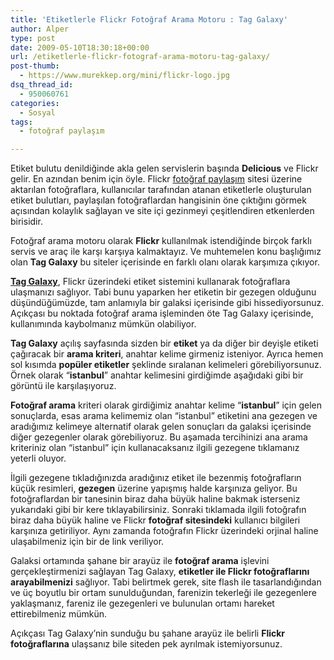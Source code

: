 ```yaml
---
title: 'Etiketlerle Flickr Fotoğraf Arama Motoru : Tag Galaxy'
author: Alper
type: post
date: 2009-05-10T18:30:18+00:00
url: /etiketlerle-flickr-fotograf-arama-motoru-tag-galaxy/
post-thumb:
  - https://www.murekkep.org/mini/flickr-logo.jpg
dsq_thread_id:
  - 950060761
categories:
  - Sosyal
tags:
  - fotoğraf paylaşım

---
```

Etiket bulutu denildiğinde akla gelen servislerin başında **Delicious** ve Flickr gelir. En azından benim için öyle. Flickr [fotoğraf paylaşım][1] sitesi üzerine aktarılan fotoğraflara, kullanıcılar tarafından atanan etiketlerle oluşturulan etiket bulutları, paylaşılan fotoğraflardan hangisinin öne çıktığını görmek açısından kolaylık sağlayan ve site içi gezinmeyi çeşitlendiren etkenlerden birisidir. 

Fotoğraf arama motoru olarak **Flickr** kullanılmak istendiğinde birçok farklı servis ve araç ile karşı karşıya kalmaktayız. Ve muhtemelen konu başlığımız olan **Tag Galaxy** bu siteler içerisinde en farklı olanı olarak karşımıza çıkıyor. 

**[Tag Galaxy][2]**, Flickr üzerindeki etiket sistemini kullanarak fotoğraflara ulaşmanızı sağlıyor. Tabi bunu yaparken her etiketin bir gezegen olduğunu düşündüğümüzde, tam anlamıyla bir galaksi içerisinde gibi hissediyorsunuz. Açıkçası bu noktada fotoğraf arama işleminden öte Tag Galaxy içerisinde, kullanımında kaybolmanız mümkün olabiliyor. 

**Tag Galaxy** açılış sayfasında sizden bir **etiket** ya da diğer bir deyişle etiketi çağıracak bir **arama kriteri**, anahtar kelime girmeniz isteniyor. Ayrıca hemen sol kısımda **popüler etiketler** şeklinde sıralanan kelimeleri görebiliyorsunuz. Örnek olarak &#8220;**istanbul**&#8221; anahtar kelimesini girdiğimde aşağıdaki gibi bir görüntü ile karşılaşıyoruz. 

**Fotoğraf arama** kriteri olarak girdiğimiz anahtar kelime &#8220;**istanbul**&#8221; için gelen sonuçlarda, esas arama kelimemiz olan &#8220;istanbul&#8221; etiketini ana gezegen ve aradığımız kelimeye alternatif olarak gelen sonuçları da galaksi içerisinde diğer gezegenler olarak görebiliyoruz. Bu aşamada tercihinizi ana arama kriteriniz olan &#8220;istanbul&#8221; için kullanacaksanız ilgili gezegene tıklamanız yeterli oluyor. 

İlgili gezegene tıkladığınızda aradığınız etiket ile bezenmiş fotoğrafların küçük resimleri, **gezegen** üzerine yapışmış halde karşınıza geliyor. Bu fotoğraflardan bir tanesinin biraz daha büyük haline bakmak isterseniz yukarıdaki gibi bir kere tıklayabilirsiniz. Sonraki tıklamada ilgili fotoğrafın biraz daha büyük haline ve Flickr **fotoğraf sitesindeki** kullanıcı bilgileri karşınıza getiriliyor. Aynı zamanda fotoğrafın Flickr üzerindeki orjinal haline ulaşabilmeniz için bir de link veriliyor. 

Galaksi ortamında şahane bir arayüz ile **fotoğraf arama** işlevini gerçekleştirmenizi sağlayan Tag Galaxy, **etiketler ile Flickr fotoğraflarını arayabilmenizi** sağlıyor. Tabi belirtmek gerek, site flash ile tasarlandığından ve üç boyutlu bir ortam sunulduğundan, farenizin tekerleği ile gezegenlere yaklaşmanız, fareniz ile gezegenleri ve bulunulan ortamı hareket ettirebilmeniz mümkün. 

Açıkçası Tag Galaxy&#8217;nin sunduğu bu şahane arayüz ile belirli **Flickr fotoğraflarına** ulaşsanız bile siteden pek ayrılmak istemiyorsunuz.

 [1]: https://www.murekkep.org/etiket/fotograf-paylasim
 [2]: https://taggalaxy.de/